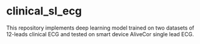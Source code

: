 # clinical_sl_ecg
This repository implements deep learning model trained on two datasets of 12-leads clinical ECG and tested on smart device AliveCor single lead ECG.
